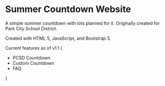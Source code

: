 # Summer Countdown Website

A simple summer countdown with lots planned for it. Originally created for Park City School District.

Created with HTML 5, JavaScript, and Bootstrap 5.

Current features as of v1.1 {

- PCSD Countdown
- Custom Countdown
- FAQ

}
